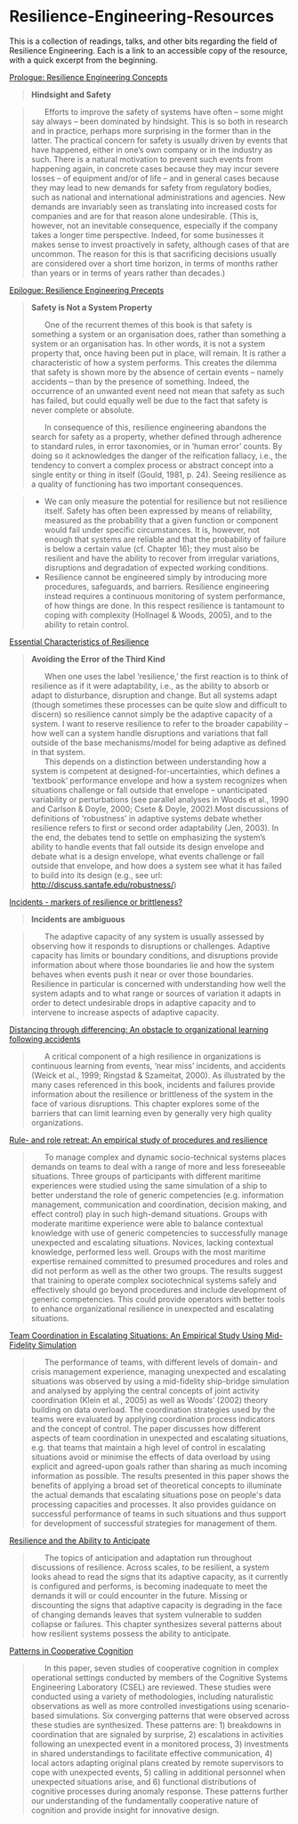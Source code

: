 # Resilience-Engineering-Resources
This is a collection of readings, talks, and other bits regarding the field of Resilience Engineering.
Each is a link to an accessible copy of the resource, with a quick excerpt from the beginning.

[Prologue: Resilience Engineering Concepts](http://erikhollnagel.com/onewebmedia/Prologue.pdf)

> **Hindsight and Safety**

> &nbsp;&nbsp;&nbsp;&nbsp;&nbsp;&nbsp;Efforts to improve the safety of systems have often – some might say
> always – been dominated by hindsight. This is so both in research and
> in practice, perhaps more surprising in the former than in the latter.
> The practical concern for safety is usually driven by events that have
> happened, either in one’s own company or in the industry as such.
> There is a natural motivation to prevent such events from happening
> again, in concrete cases because they may incur severe losses – of
> equipment and/or of life – and in general cases because they may lead
> to new demands for safety from regulatory bodies, such as national and
> international administrations and agencies. New demands are invariably
> seen as translating into increased costs for companies and are for that
> reason alone undesirable. (This is, however, not an inevitable
> consequence, especially if the company takes a longer time perspective.
> Indeed, for some businesses it makes sense to invest proactively in
> safety, although cases of that are uncommon. The reason for this is that
> sacrificing decisions usually are considered over a short time horizon, in
> terms of months rather than years or in terms of years rather than
> decades.)

[Epilogue: Resilience Engineering Precepts](https://www.researchgate.net/publication/265074845_Epilogue_Resilience_Engineering_Precepts)

> **Safety is Not a System Property** 
> 
> &nbsp;&nbsp;&nbsp;&nbsp;&nbsp;&nbsp;One  of  the  recurrent  themes  of  this  book  is  that  safety  is  something  a  system  or  an  organisation  does,  rather  than  something  a  system  or  an  organisation has.  In  other  words,  it  is  not  a  system  property  that,  once  having been put in place, will remain. It is rather a characteristic of how a system performs. This creates the dilemma that safety is shown more by  the  absence  of  certain  events  –  namely  accidents  –  than  by  the  presence  of  something.  Indeed,  the  occurrence  of  an  unwanted  event  need not mean that safety as such has failed, but could equally well be due to the fact that safety is never complete or absolute. 
> 	
> &nbsp;&nbsp;&nbsp;&nbsp;&nbsp;&nbsp;In consequence of this, resilience engineering abandons the search for safety as a property, whether defined through adherence to standard rules,  in  error  taxonomies,  or  in  ‘human  error’  counts.  By  doing  so  it  acknowledges  the  danger  of  the  reification  fallacy,  i.e.,  the  tendency  to  convert  a  complex  process  or  abstract  concept  into  a  single  entity  or  thing  in  itself  (Gould,  1981,  p.  24).  Seeing  resilience  as  a  quality  of  functioning has two important consequences.
 
> * We  can  only  measure  the  potential  for  resilience  but  not  resilience  itself.  Safety  has  often  been  expressed  by  means  of  reliability,  measured  as  the  probability  that  a  given  function  or  component  would fail under specific circumstances. It is, however, not enough that systems are reliable and that the probability of failure is below a certain value (cf. Chapter 16); they must also be resilient and have the  ability  to  recover  from  irregular  variations,  disruptions  and  degradation of expected working conditions.
> * Resilience   cannot   be   engineered   simply   by   introducing   more   procedures, safeguards, and barriers. Resilience engineering instead requires  a  continuous  monitoring  of  system  performance,  of  how  things  are  done.  In  this  respect  resilience  is  tantamount  to  coping  with  complexity  (Hollnagel  &  Woods,  2005),  and  to  the  ability  to  retain control. 
 
[Essential Characteristics of Resilience](https://www.researchgate.net/publication/284328979_Essential_characteristics_of_resilience) 
 
> **Avoiding the Error of the Third Kind**
> 
> &nbsp;&nbsp;&nbsp;&nbsp;&nbsp;&nbsp;When  one  uses  the  label  ‘resilience,’  the  first  reaction  is  to  think  of  resilience as if it were adaptability, i.e., as the ability to absorb or adapt to  disturbance,  disruption  and  change.  But  all  systems  adapt  (though  sometimes these processes can be quite slow and difficult to discern) so resilience cannot simply be the adaptive capacity of a system. I want to reserve  resilience  to  refer  to  the  broader  capability  –  how  well  can  a  system  handle  disruptions  and  variations  that  fall  outside  of  the  base  mechanisms/model for being adaptive as defined in that system.  
> &nbsp;&nbsp;&nbsp;&nbsp;&nbsp;&nbsp;This depends on a distinction between understanding how a system is  competent  at  designed-for-uncertainties,  which  defines  a  ‘textbook’  performance  envelope  and  how  a  system  recognizes  when  situations  challenge  or  fall  outside  that  envelope  –  unanticipated  variability  or  perturbations (see parallel analyses in Woods et al., 1990 and Carlson & Doyle,  2000;  Csete  &  Doyle,  2002).Most  discussions  of  definitions  of  ‘robustness’ in adaptive systems debate whether resilience refers to first or second order adaptability (Jen, 2003). In the end, the debates tend to settle  on  emphasizing  the  system’s  ability  to  handle  events  that  fall  outside its design envelope and debate what is a design envelope, what events  challenge  or  fall  outside  that  envelope,  and  how  does  a  system  see   what   it   has   failed   to   build   into   its   design   (e.g.,   see   url:   http://discuss.santafe.edu/robustness/)  

[Incidents - markers of resilience or brittleness?](https://www.researchgate.net/publication/292504952_Incidents_-_markers_of_resilience_or_brittleness)
 
> **Incidents are ambiguous**
 
> &nbsp;&nbsp;&nbsp;&nbsp;&nbsp;&nbsp;The  adaptive  capacity  of  any  system  is  usually  assessed  by  observing  how  it  responds  to  disruptions  or  challenges.  Adaptive  capacity  has  limits  or  boundary  conditions,  and  disruptions  provide  information  about  where  those  boundaries  lie  and  how  the  system  behaves  when  events push it near or over those boundaries. Resilience in particular is concerned with understanding how well the system adapts and to what range  or  sources  of  variation  it  adapts  in  order  to  detect  undesirable  drops  in  adaptive  capacity  and  to  intervene  to  increase  aspects  of  adaptive capacity. 
 
[Distancing through differencing: An obstacle to organizational learning following accidents](https://www.researchgate.net/publication/292504703_Distancing_through_differencing_An_obstacle_to_organizational_learning_following_accidents)
  
> &nbsp;&nbsp;&nbsp;&nbsp;&nbsp;&nbsp;A critical component of a high resilience in organizations is continuous learning from events, ‘near miss’ incidents, and accidents (Weick et al., 1999;  Ringstad  &  Szameitat,  2000).  As  illustrated  by  the  many  cases  referenced  in  this  book,  incidents  and  failures  provide  information  about  the  resilience  or  brittleness  of  the  system  in  the  face  of  various  disruptions.  This  chapter  explores  some  of  the  barriers  that  can  limit  learning even by generally very high quality organizations.   

 
[Rule- and role retreat: An empirical study of procedures and resilience](https://www.researchgate.net/publication/50917226_Rule-_and_role_retreat_An_empirical_study_of_procedures_and_resilience)
 
> &nbsp;&nbsp;&nbsp;&nbsp;&nbsp;&nbsp;To manage complex and dynamic socio-technical systems places demands on teams to deal with a range of more and less foreseeable situations. Three groups of participants with different maritime experiences were studied using the same simulation of a ship to better understand the role of generic competencies (e.g. information management, communication and coordination, decision making, and effect control) play in such high-demand situations. Groups with moderate maritime experience were able to balance contextual knowledge with use of generic competencies to successfully manage unexpected and escalating situations. Novices, lacking contextual knowledge, performed less well. Groups with the most maritime expertise remained committed to presumed procedures and roles and did not perform as well as the other two groups. The results suggest that training to operate complex sociotechnical systems safely and effectively should go beyond procedures and include development of generic competencies. This could provide operators with better tools to enhance organizational resilience in unexpected and escalating situations. 

 
[Team Coordination in Escalating Situations: An Empirical Study Using Mid-Fidelity Simulation](http://portal.research.lu.se/ws/files/1376441/3014838.pdf)

 
> &nbsp;&nbsp;&nbsp;&nbsp;&nbsp;&nbsp;The performance of teams, with different levels of domain- and crisis management experience, managing unexpected and escalating situations was observed by using a mid-fidelity ship-bridge simulation and analysed by applying the central concepts of joint activity coordination (Klein et al., 2005) as well as Woods’ (2002) theory building on data overload. The coordination strategies used by the teams were evaluated by applying coordination process indicators and the concept of control. The paper discusses how different aspects of team coordination in unexpected and escalating situations, e.g. that teams that maintain a high level of control in escalating situations avoid or minimise the effects of data overload by using explicit and agreed-upon goals rather than sharing as much incoming information as possible. The results presented in this paper shows the
> benefits of applying a broad set of theoretical concepts to illuminate the actual demands that escalating situations pose on people's data processing capacities and processes. It also provides guidance on successful performance of teams in such situations and thus support for development of successful strategies for management of them.
 
[Resilience and the Ability to Anticipate](https://www.researchgate.net/profile/David_Woods11/publication/285487326_Resilience_and_the_ability_to_anticipate/links/5742fb8308ae9ace8418b7f8/Resilience-and-the-ability-to-anticipate.pdf)
 
> &nbsp;&nbsp;&nbsp;&nbsp;&nbsp;&nbsp;The topics   of   anticipation   and   adaptation   run   throughout discussions  of  resilience.  Across  scales, to  be  resilient,  a  system looks  ahead  to  read  the  signs  that  its  adaptive  capacity,  as it currently  is  configured  and  performs,  is  becoming    inadequate  to meet the demands it will or could encounter in the future.  Missing or  discounting  the  signs  that  adaptive  capacity  is  degrading  in  the face of changing demands leaves that system vulnerable to sudden collapse or failures. This chapter synthesizes several patterns about how resilient systems possess the ability to anticipate.

[Patterns in Cooperative Cognition](https://www.researchgate.net/publication/262449980_Patterns_in_Cooperative_Cognition)

> &nbsp;&nbsp;&nbsp;&nbsp;&nbsp;&nbsp;In this paper, seven studies of cooperative cognition in complex operational settings conducted by members of the Cognitive Systems Engineering Laboratory (CSEL) are reviewed.  These studies were conducted using a variety of methodologies, including naturalistic observations as well as more controlled investigations using scenario-based simulations.  Six converging patterns that were observed across these studies are synthesized.  These patterns are: 1) breakdowns in coordination that are signaled by surprise, 2) escalations in activities following an unexpected event in a monitored process, 3) investments in shared understandings to facilitate effective communication, 4) local actors adapting original plans created by remote supervisors to cope with unexpected events, 5) calling in additional personnel when unexpected situations arise, and 6) functional distributions of cognitive processes during anomaly response.  These patterns further our understanding of the fundamentally cooperative nature of cognition and provide insight for innovative design.
